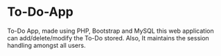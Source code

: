 # To-Do-App
To-Do App, made using PHP, Bootstrap and MySQL
this web application can add/delete/modify the To-Do stored.
Also, It maintains the session handling amongst all users.
